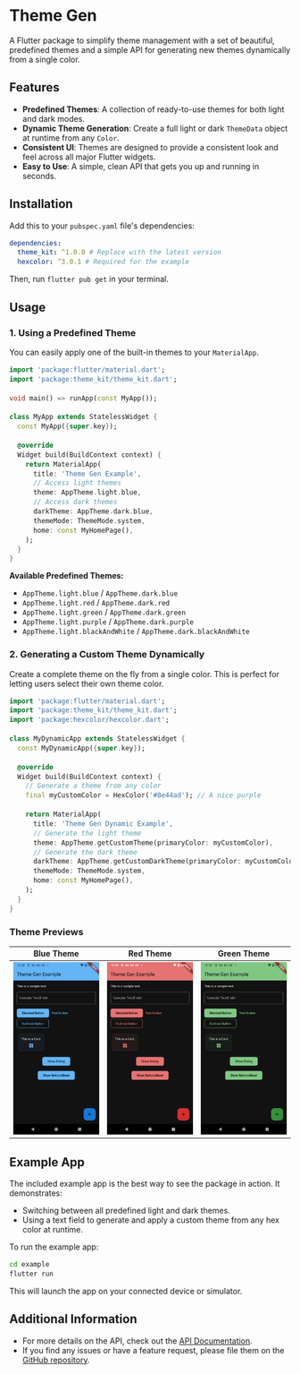 <!-- 
This README describes the package. If you publish this package to pub.dev,
this README's contents appear on the landing page for your package.

For information about how to write a good package README, see the guide for
[writing package pages](https://dart.dev/tools/pub/writing-package-pages). 

For general information about developing packages, see the Dart guide for
[creating packages](https://dart.dev/guides/libraries/create-packages)
and the Flutter guide for
[developing packages and plugins](https://flutter.dev/to/develop-packages). 
-->

# Theme Gen

A Flutter package to simplify theme management with a set of beautiful, predefined themes and a simple API for generating new themes dynamically from a single color.

## Features

- **Predefined Themes**: A collection of ready-to-use themes for both light and dark modes.
- **Dynamic Theme Generation**: Create a full light or dark `ThemeData` object at runtime from any `Color`.
- **Consistent UI**: Themes are designed to provide a consistent look and feel across all major Flutter widgets.
- **Easy to Use**: A simple, clean API that gets you up and running in seconds.

## Installation

Add this to your `pubspec.yaml` file's dependencies:

```yaml
dependencies:
  theme_kit: ^1.0.0 # Replace with the latest version
  hexcolor: ^3.0.1 # Required for the example
```

Then, run `flutter pub get` in your terminal.

## Usage

### 1. Using a Predefined Theme

You can easily apply one of the built-in themes to your `MaterialApp`.

```dart
import 'package:flutter/material.dart';
import 'package:theme_kit/theme_kit.dart';

void main() => runApp(const MyApp());

class MyApp extends StatelessWidget {
  const MyApp({super.key});

  @override
  Widget build(BuildContext context) {
    return MaterialApp(
      title: 'Theme Gen Example',
      // Access light themes
      theme: AppTheme.light.blue,
      // Access dark themes
      darkTheme: AppTheme.dark.blue,
      themeMode: ThemeMode.system,
      home: const MyHomePage(),
    );
  }
}
```

**Available Predefined Themes:**

- `AppTheme.light.blue` / `AppTheme.dark.blue`
- `AppTheme.light.red` / `AppTheme.dark.red`
- `AppTheme.light.green` / `AppTheme.dark.green`
- `AppTheme.light.purple` / `AppTheme.dark.purple`
- `AppTheme.light.blackAndWhite` / `AppTheme.dark.blackAndWhite`

### 2. Generating a Custom Theme Dynamically

Create a complete theme on the fly from a single color. This is perfect for letting users select their own theme color.

```dart
import 'package:flutter/material.dart';
import 'package:theme_kit/theme_kit.dart';
import 'package:hexcolor/hexcolor.dart';

class MyDynamicApp extends StatelessWidget {
  const MyDynamicApp({super.key});

  @override
  Widget build(BuildContext context) {
    // Generate a theme from any color
    final myCustomColor = HexColor('#8e44ad'); // A nice purple

    return MaterialApp(
      title: 'Theme Gen Dynamic Example',
      // Generate the light theme
      theme: AppTheme.getCustomTheme(primaryColor: myCustomColor),
      // Generate the dark theme
      darkTheme: AppTheme.getCustomDarkTheme(primaryColor: myCustomColor),
      themeMode: ThemeMode.system,
      home: const MyHomePage(),
    );
  }
}
```

### Theme Previews

| Blue Theme                                           | Red Theme                                         | Green Theme                                           |
| ---------------------------------------------------- | ------------------------------------------------- | ----------------------------------------------------- |
| ![Blue Theme](screenshots/blue_theme_screenshot.png) | ![Red Theme](screenshots/red_theme_screenshot.png) | ![Green Theme](screenshots/green_theme_screenshot.png) |

## Example App

The included example app is the best way to see the package in action. It demonstrates:
- Switching between all predefined light and dark themes.
- Using a text field to generate and apply a custom theme from any hex color at runtime.

To run the example app:

```sh
cd example
flutter run
```

This will launch the app on your connected device or simulator.

## Additional Information

- For more details on the API, check out the [API Documentation](doc/api/index.html).
- If you find any issues or have a feature request, please file them on the [GitHub repository](https://github.com/your-repo/theme_kit).
